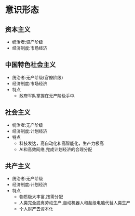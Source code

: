 # 意识形态
## 资本主义
* 统治者:资产阶级
* 经济制度:市场经济

## 中国特色社会主义
* 统治者:无产阶级(官僚阶级)
* 经济制度:市场经济
* 特点
  * 政府军队掌握在无产阶级手中.

## 社会主义
* 统治者:无产阶级
* 经济制度:计划经济
* 特点
  * 科技发达，高自动化和高智能化，生产力极高
  * AI和高效网络,完成计划经济的合理分配

## 共产主义
* 统治者:无产阶级
* 经济制度:计划经济
* 特点
  * 物质极大丰富,按需分配
  * 人类完全脱离劳动生产,自动机器人和超级电脑代替人类生产
  * 个人财产去资本化
